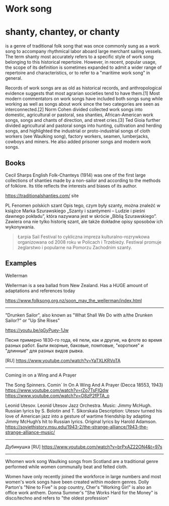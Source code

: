 # Work song

# shanty, chantey, or chanty
is a genre of traditional folk song that was once commonly sung as a work song to accompany rhythmical labor aboard large merchant sailing vessels. The term shanty most accurately refers to a specific style of work song belonging to this historical repertoire. However, in recent, popular usage, the scope of its definition is sometimes expanded to admit a wider range of repertoire and characteristics, or to refer to a "maritime work song" in general.

Records of work songs are as old as historical records, and anthropological evidence suggests that most agrarian societies tend to have them.[1] Most modern commentators on work songs have included both songs sung while working as well as songs about work since the two categories are seen as interconnected.[2] Norm Cohen divided collected work songs into domestic, agricultural or pastoral, sea shanties, African-American work songs, songs and chants of direction, and street cries.[3] Ted Gioia further divided agricultural and pastoral songs into hunting, cultivation and herding songs, and highlighted the industrial or proto-industrial songs of cloth workers (see Waulking song), factory workers, seamen, lumberjacks, cowboys and miners. He also added prisoner songs and modern work songs.

## Books
Cecil Sharps English Folk-Chanteys (1914) was one of the first large collections of shanties made by a non-sailor and according to the methods of folklore. Its title reflects the interests and biases of its author.

https://traditionalshanties.com/ site


PL
Fenomen polskich szant
Opis tego, czym były szanty, można znaleźć w książce Marka Szurawskiego „Szanty i szantymeni – Ludzie i pieśni dawnego pokładu”, która nazywana jest w skrócie „Biblią Szurawskiego”. Zawiera ona nie tylko historię szant, ale także dokładne opisy sposobów ich wykonywania.
> Łarpia Sail Festival to cykliczna impreza kulturalno-rozrywkowa organizowana od 2008 roku w Policach i Trzebieży. Festiwal promuje żeglarstwo i popularne na Pomorzu Zachodnim szanty.


## Examples

Wellerman 

Wellerman is a sea ballad from New Zealand.
Has a HUGE amount of adaptations and references today

https://www.folksong.org.nz/soon_may_the_wellerman/index.html

***

"Drunken Sailor", also known as "What Shall We Do with a/the Drunken Sailor?" or "Up She Rises"

https://youtu.be/qGyPuey-1Jw

Песня примерно 1830-го года, её пели, как и другие, на флоте во время разных работ. Были якорные, баковые, помповые, "короткие" и "длинные" для разных видов рывка.

[RU] https://www.youtube.com/watch?v=YaTXLKRVoTA

***

Coming in on a Wing and A Prayer

The Song Spinners. Comin´ In On A Wing And A Prayer (Decca 18553, 1943) https://www.youtube.com/watch?v=rZo7TsFIQdw
https://www.youtube.com/watch?v=O8zP2fPTA_o

Leonid Utesov. Leonid Utesov Jazz Orchestra. Music: Jimmy McHugh. Russian lyrics by S. Bolotin and T. Sikorskaia
Description: Utesov turned his love of American jazz into a gesture of wartime friendship by adapting Jimmy McHugh’s hit to Russian lyrics. Original lyrics by Harold Adamson.
https://soviethistory.msu.edu/1943-2/the-strange-alliance/1943-the-strange-alliance-music/

***

Дубинушка
[RU] https://www.youtube.com/watch?v=brPxAZ22ON4&t=97s

***

Whomen work song
Waulking songs from Scotland are a traditional genre performed while women communally beat and felted cloth.

Women have only recently joined the workforce in large numbers and most women's work songs have been created within modern genres. Dolly Parton's "Nine to Five" is pop country, Cher's "Working Girl" is also an office work anthem. Donna Summer's "She Works Hard for the Money" is disco/techno and refers to "the oldest profession"